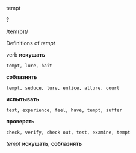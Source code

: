 tempt

?

/tem(p)t/

Definitions of _tempt_

verb
**искушать**

    tempt, lure, bait
**соблазнять**

    tempt, seduce, lure, entice, allure, court
**испытывать**

    test, experience, feel, have, tempt, suffer
**проверять**

    check, verify, check out, test, examine, tempt

_tempt_
**искушать**, **соблазнять**